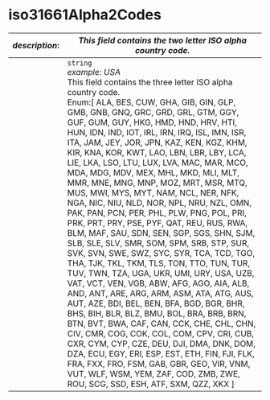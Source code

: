 
# iso31661Alpha2Codes

| *description*:   | *This field contains the two letter ISO alpha country code.*|
|----|----|
|  |  ``` string ``` <br/>  *example: USA* <br/> This field contains the three letter ISO alpha country code. <br/> Enum:[ ALA, BES, CUW, GHA, GIB, GIN, GLP, GMB, GNB, GNQ, GRC, GRD, GRL, GTM, GGY, GUF, GUM, GUY, HKG, HMD, HND, HRV, HTI, HUN, IDN, IND, IOT, IRL, IRN, IRQ, ISL, IMN, ISR, ITA, JAM, JEY, JOR, JPN, KAZ, KEN, KGZ, KHM, KIR, KNA, KOR, KWT, LAO, LBN, LBR, LBY, LCA, LIE, LKA, LSO, LTU, LUX, LVA, MAC, MAR, MCO, MDA, MDG, MDV, MEX, MHL, MKD, MLI, MLT, MMR, MNE, MNG, MNP, MOZ, MRT, MSR, MTQ, MUS, MWI, MYS, MYT, NAM, NCL, NER, NFK, NGA, NIC, NIU, NLD, NOR, NPL, NRU, NZL, OMN, PAK, PAN, PCN, PER, PHL, PLW, PNG, POL, PRI, PRK, PRT, PRY, PSE, PYF, QAT, REU, RUS, RWA, BLM, MAF, SAU, SDN, SEN, SGP, SGS, SHN, SJM, SLB, SLE, SLV, SMR, SOM, SPM, SRB, STP, SUR, SVK, SVN, SWE, SWZ, SYC, SYR, TCA, TCD, TGO, THA, TJK, TKL, TKM, TLS, TON, TTO, TUN, TUR, TUV, TWN, TZA, UGA, UKR, UMI, URY, USA, UZB, VAT, VCT, VEN, VGB, ABW, AFG, AGO, AIA, ALB, AND, ANT, ARE, ARG, ARM, ASM, ATA, ATG, AUS, AUT, AZE, BDI, BEL, BEN, BFA, BGD, BGR, BHR, BHS, BIH, BLR, BLZ, BMU, BOL, BRA, BRB, BRN, BTN, BVT, BWA, CAF, CAN, CCK, CHE, CHL, CHN, CIV, CMR, COG, COK, COL, COM, CPV, CRI, CUB, CXR, CYM, CYP, CZE, DEU, DJI, DMA, DNK, DOM, DZA, ECU, EGY, ERI, ESP, EST, ETH, FIN, FJI, FLK, FRA, FXX, FRO, FSM, GAB, GBR, GEO, VIR, VNM, VUT, WLF, WSM, YEM, ZAF, COD, ZMB, ZWE, ROU, SCG, SSD, ESH, ATF, SXM, QZZ, XKX ]|
  


  


     


